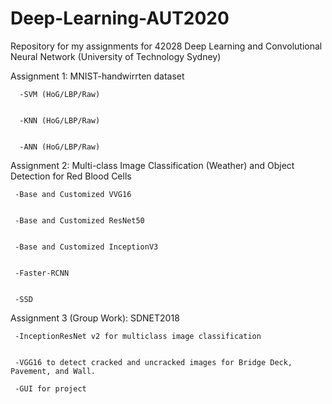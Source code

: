 # Deep-Learning-AUT2020

Repository for my assignments for 42028 Deep Learning and Convolutional Neural Network (University of Technology Sydney)

  Assignment 1: MNIST-handwirrten dataset
  
  
      -SVM (HoG/LBP/Raw)
    
    
      -KNN (HoG/LBP/Raw)
    
    
      -ANN (HoG/LBP/Raw)
    
    
    
  Assignment 2: Multi-class Image Classification (Weather) and Object Detection for Red Blood Cells
  
  
     -Base and Customized VVG16
    
    
     -Base and Customized ResNet50
    
    
     -Base and Customized InceptionV3
    
    
     -Faster-RCNN
    
    
     -SSD

     
Assignment 3 (Group Work): SDNET2018


     -InceptionResNet v2 for multiclass image classification
     
     
     -VGG16 to detect cracked and uncracked images for Bridge Deck, Pavement, and Wall.
     
     -GUI for project
